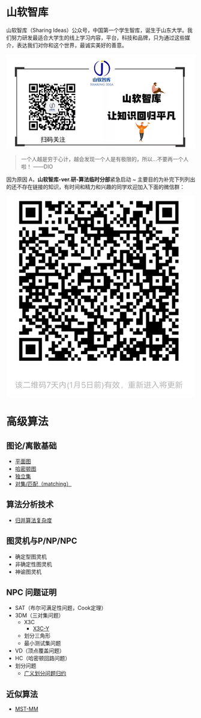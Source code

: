 # 山软智库

山软智库（Sharing Ideas）公众号，中国第一个学生智库，诞生于山东大学。我们努力研发最适合大学生的线上学习内容，平台，科技和品牌，只为通过这些媒介，表达我们对你和这个世界，最诚实美好的善意。

![](./fig/sharingidea.png)

> 一个人越是穷于心计，越会发现一个人是有极限的，所以...不要再一个人啦！ ——DIO

因为原因 A，**山软智库-ver.研-算法临时分部**紧急启动 ~ 主要目的为补完下列列出的还不存在链接的知识，有时间和精力和兴趣的同学欢迎加入下面的微信群：

![](./fig/group.png)



# 高级算法


## 图论/离散基础

 - [平面图](./GraphTheory/1.md)
 - [哈密顿图](./GraphTheory/2.md)
 - [独立集](./GraphTheory/3.md)
 - [对集/匹配（matching）](./GraphTheory/4.md)


## 算法分析技术

 - [归并算法复杂度](https://sailist.github.io/AdAlgo/doc/1.html)


## 图灵机与P/NP/NPC

 - 确定型图灵机
 - 非确定性图灵机
 - 神谕图灵机


## NPC 问题证明

 - SAT（布尔可满足性问题，Cook定理）
 - 3DM（三对集问题）
   - X3C 
     - [X3C-Y](https://sailist.github.io/AdAlgo/doc/3.html)
   - 划分三角形
   - 最小测试集问题
 - VD（顶点覆盖问题）
 - HC（哈密顿回路问题）
 - 划分问题
   - [广义划分问题归约](https://sailist.github.io/AdAlgo/doc/2.html)

## 近似算法
   
   - [MST-MM](https://sailist.github.io/AdAlgo/doc/4.html)
